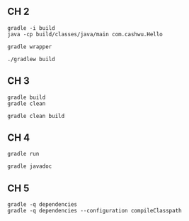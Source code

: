 
## CH 2

```shell
gradle -i build
java -cp build/classes/java/main com.cashwu.Hello 
```

```shell
gradle wrapper

./gradlew build
```

## CH 3

```shell
gradle build
gradle clean

gradle clean build
```

## CH 4

```shell
gradle run
```


```shell
gradle javadoc
```

## CH 5

```shell
gradle -q dependencies 
gradle -q dependencies --configuration compileClasspath 
```